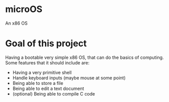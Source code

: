 # microOS
An x86 OS

# Goal of this project
Having a bootable very simple x86 OS, that can do the basics of computing.
Some features that it should include are:
-   Having a very primitive shell
-   Handle keyboard inputs (maybe mouse at some point)
-   Being able to store a file
-   Being able to edit a text document
-   (optional) Being able to compile C code
